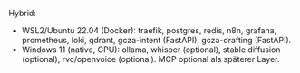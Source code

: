 Hybrid:
- WSL2/Ubuntu 22.04 (Docker): traefik, postgres, redis, n8n, grafana, prometheus, loki, qdrant,
  gcza-intent (FastAPI), gcza-drafting (FastAPI).
- Windows 11 (native, GPU): ollama, whisper (optional), stable diffusion (optional), rvc/openvoice (optional).
MCP optional als späterer Layer.